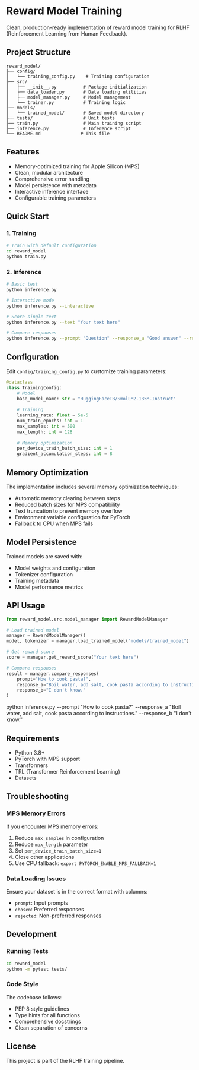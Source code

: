 # Reward Model Training

Clean, production-ready implementation of reward model training for RLHF (Reinforcement Learning from Human Feedback).

## Project Structure

```
reward_model/
├── config/
│   └── training_config.py    # Training configuration
├── src/
│   ├── __init__.py          # Package initialization
│   ├── data_loader.py       # Data loading utilities
│   ├── model_manager.py     # Model management
│   └── trainer.py           # Training logic
├── models/
│   └── trained_model/       # Saved model directory
├── tests/                   # Unit tests
├── train.py                 # Main training script
├── inference.py             # Inference script
└── README.md               # This file
```

## Features

- Memory-optimized training for Apple Silicon (MPS)
- Clean, modular architecture
- Comprehensive error handling
- Model persistence with metadata
- Interactive inference interface
- Configurable training parameters

## Quick Start

### 1. Training

```bash
# Train with default configuration
cd reward_model
python train.py
```

### 2. Inference

```bash
# Basic test
python inference.py

# Interactive mode
python inference.py --interactive

# Score single text
python inference.py --text "Your text here"

# Compare responses
python inference.py --prompt "Question" --response_a "Good answer" --response_b "Bad answer"
```

## Configuration

Edit `config/training_config.py` to customize training parameters:

```python
@dataclass
class TrainingConfig:
    # Model
    base_model_name: str = "HuggingFaceTB/SmolLM2-135M-Instruct"
    
    # Training
    learning_rate: float = 5e-5
    num_train_epochs: int = 1
    max_samples: int = 500
    max_length: int = 128
    
    # Memory optimization
    per_device_train_batch_size: int = 1
    gradient_accumulation_steps: int = 8
```

## Memory Optimization

The implementation includes several memory optimization techniques:

- Automatic memory clearing between steps
- Reduced batch sizes for MPS compatibility
- Text truncation to prevent memory overflow
- Environment variable configuration for PyTorch
- Fallback to CPU when MPS fails

## Model Persistence

Trained models are saved with:
- Model weights and configuration
- Tokenizer configuration
- Training metadata
- Model performance metrics

## API Usage

```python
from reward_model.src.model_manager import RewardModelManager

# Load trained model
manager = RewardModelManager()
model, tokenizer = manager.load_trained_model("models/trained_model")

# Get reward score
score = manager.get_reward_score("Your text here")

# Compare responses
result = manager.compare_responses(
    prompt="How to cook pasta?",
    response_a="Boil water, add salt, cook pasta according to instructions.",
    response_b="I don't know."
)
```

python inference.py --prompt "How to cook pasta?" --response_a "Boil water, add salt, cook pasta according to instructions." --response_b "I don't know."

## Requirements

- Python 3.8+
- PyTorch with MPS support
- Transformers
- TRL (Transformer Reinforcement Learning)
- Datasets

## Troubleshooting

### MPS Memory Errors

If you encounter MPS memory errors:

1. Reduce `max_samples` in configuration
2. Reduce `max_length` parameter
3. Set `per_device_train_batch_size=1`
4. Close other applications
5. Use CPU fallback: `export PYTORCH_ENABLE_MPS_FALLBACK=1`

### Data Loading Issues

Ensure your dataset is in the correct format with columns:
- `prompt`: Input prompts
- `chosen`: Preferred responses
- `rejected`: Non-preferred responses

## Development

### Running Tests

```bash
cd reward_model
python -m pytest tests/
```

### Code Style

The codebase follows:
- PEP 8 style guidelines
- Type hints for all functions
- Comprehensive docstrings
- Clean separation of concerns

## License

This project is part of the RLHF training pipeline.
